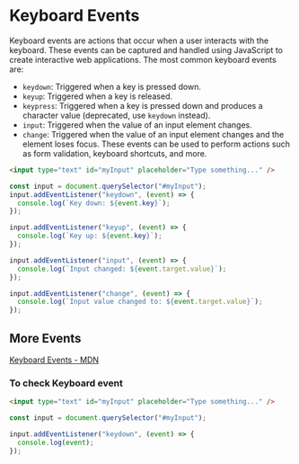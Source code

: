 # Keyboard Events

Keyboard events are actions that occur when a user interacts with the keyboard. These events can be captured and handled using JavaScript to create interactive web applications. The most common keyboard events are:

- `keydown`: Triggered when a key is pressed down.
- `keyup`: Triggered when a key is released.
- `keypress`: Triggered when a key is pressed down and produces a character value (deprecated, use `keydown` instead).
- `input`: Triggered when the value of an input element changes.
- `change`: Triggered when the value of an input element changes and the element loses focus.
  These events can be used to perform actions such as form validation, keyboard shortcuts, and more.

```html
<input type="text" id="myInput" placeholder="Type something..." />
```

```javascript
const input = document.querySelector("#myInput");
input.addEventListener("keydown", (event) => {
  console.log(`Key down: ${event.key}`);
});

input.addEventListener("keyup", (event) => {
  console.log(`Key up: ${event.key}`);
});

input.addEventListener("input", (event) => {
  console.log(`Input changed: ${event.target.value}`);
});

input.addEventListener("change", (event) => {
  console.log(`Input value changed to: ${event.target.value}`);
});
```

## More Events

[Keyboard Events - MDN](https://developer.mozilla.org/en-US/docs/Web/API/KeyboardEvent)

### To check Keyboard event

```html
<input type="text" id="myInput" placeholder="Type something..." />
```

```javascript
const input = document.querySelector("#myInput");

input.addEventListener("keydown", (event) => {
  console.log(event);
});
```
